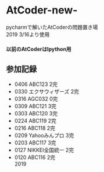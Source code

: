 # AtCoder-new-
pycharmで解いたAtCoderの問題置き場  
2019 3/16より使用  
#### 以前のAtCoderはIpython用

## 参加記録
- 0406 ABC123 2完
- 0330 エクサウィザーズ 2完
- 0316 AGC032 0完
- 0309 ABC121 3完
- 0303 ABC120 3完
- 0224 ABC119 2完
- 0216 ABC118 2完
- 0209 Yahooみんプロ 3完
- 0203 ABC117 3完
- 0127 NIKKEI全国統一 2完
- 0120 ABC116 2完  
2019
